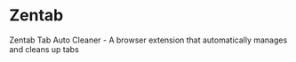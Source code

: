 # Zentab
Zentab Tab Auto Cleaner - A browser extension that automatically manages and cleans up tabs
